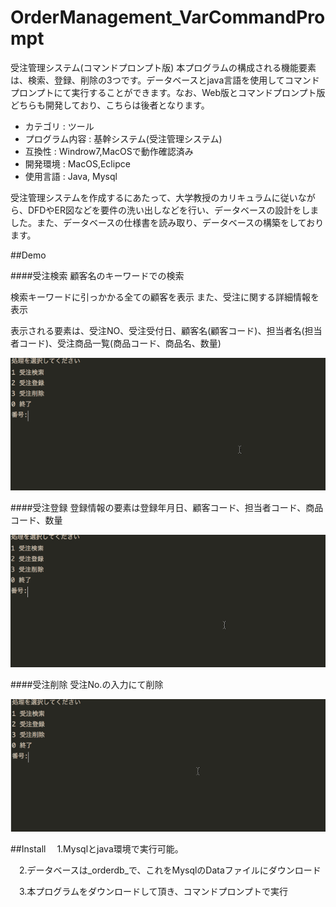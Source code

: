 # OrderManagement_VarCommandPrompt

受注管理システム(コマンドプロンプト版)
本プログラムの構成される機能要素は、検索、登録、削除の3つです。データベースとjava言語を使用してコマンドプロンプトにて実行することができます。なお、Web版とコマンドプロンプト版どちらも開発しており、こちらは後者となります。


* カテゴリ : ツール
* プログラム内容 : 基幹システム(受注管理システム)
* 互換性 : Windrow7,MacOSで動作確認済み 
* 開発環境 : MacOS,Eclipce
* 使用言語 : Java, Mysql


受注管理システムを作成するにあたって、大学教授のカリキュラムに従いながら、DFDやER図などを要件の洗い出しなどを行い、データベースの設計をしました。また、データベースの仕様書を読み取り、データベースの構築をしております。

##Demo

####受注検索
顧客名のキーワードでの検索

検索キーワードに引っかかる全ての顧客を表示
また、受注に関する詳細情報を表示

表示される要素は、受注NO、受注受付日、顧客名(顧客コード)、担当者名(担当者コード)、受注商品一覧(商品コード、商品名、数量)

<img src="https://github.com/masapixyon/OrderManagement_VarCommandPrompt/blob/master/gif/Search.gif" width="700">

####受注登録
登録情報の要素は登録年月日、顧客コード、担当者コード、商品コード、数量

<img src="https://github.com/masapixyon/OrderManagement_VarCommandPrompt/blob/master/gif/Registration.gif" width="700">

####受注削除
受注No.の入力にて削除

<img src="https://github.com/masapixyon/OrderManagement_VarCommandPrompt/blob/master/gif/Deletion.gif" width="700">


##Install
　1.Mysqlとjava環境で実行可能。

　2.データベースは_orderdb_で、これをMysqlのDataファイルにダウンロード

　3.本プログラムをダウンロードして頂き、コマンドプロンプトで実行
